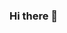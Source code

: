### Hi there 👋

<!--
**Adithyan-BS/Adithyan-BS** is a ✨ _special_ ✨ repository because its `README.md` (this file) appears on your GitHub profile.


- 🔭 I’m currently working on Game Devlopment
- 🌱 I’m currently learning Unity 3D
-
![cover](https://github.com/Adithyan-BS/Adithyan-BS/blob/main/Assets/Replaced_TermiteLair.gif)
-->
